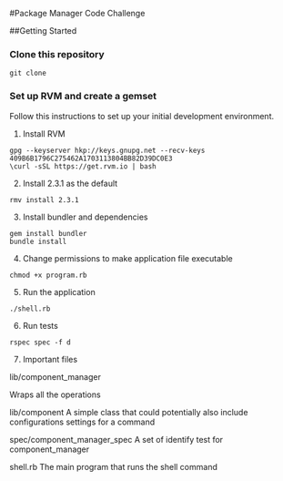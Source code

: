 #Package Manager Code Challenge

##Getting Started
### Clone this repository

```
git clone
```

### Set up RVM and create a gemset

Follow this instructions to set up your initial development environment.

1. Install RVM
```
gpg --keyserver hkp://keys.gnupg.net --recv-keys 409B6B1796C275462A1703113804BB82D39DC0E3
\curl -sSL https://get.rvm.io | bash
```
2. Install 2.3.1 as the default
```
rmv install 2.3.1
```
3. Install bundler and dependencies
```
gem install bundler
bundle install
```

4. Change permissions to make application file executable
```
chmod +x program.rb
```
5. Run the application

```
./shell.rb
```
6. Run tests
```
rspec spec -f d
```

7. Important files

lib/component_manager

Wraps all the operations

lib/component
A simple class that could potentially also include configurations settings for a command

spec/component_manager_spec
A set of identify test for component_manager

shell.rb
The main program that runs the shell command 
